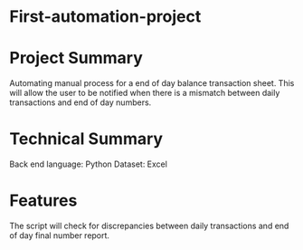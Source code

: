 # First-automation-project

# Project Summary
Automating manual process for a end of day balance transaction sheet.
This will allow the user to be notified when there is a mismatch between daily transactions and end of day numbers.

# Technical Summary
Back end language: Python
Dataset:  Excel

# Features
The script will check for discrepancies between daily transactions and end of day final number report. 
